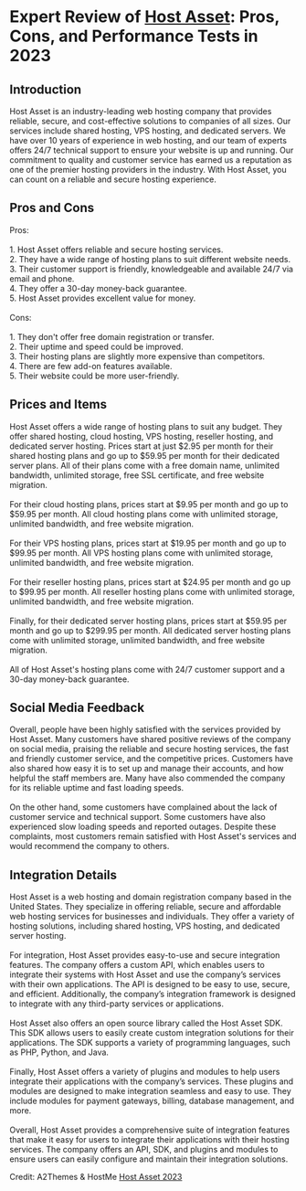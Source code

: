 <h1>Expert Review of <a href="https://a2themes.com/host-asset-reviews">Host Asset</a>: Pros, Cons, and Performance Tests in 2023</h1>
<h2>Introduction</h2>
Host Asset is an industry-leading web hosting company that provides reliable, secure, and cost-effective solutions to companies of all sizes. Our services include shared hosting, VPS hosting, and dedicated servers. We have over 10 years of experience in web hosting, and our team of experts offers 24/7 technical support to ensure your website is up and running. Our commitment to quality and customer service has earned us a reputation as one of the premier hosting providers in the industry. With Host Asset, you can count on a reliable and secure hosting experience.
<h2>Pros and Cons</h2>
Pros:<br><br>1. Host Asset offers reliable and secure hosting services.<br>2. They have a wide range of hosting plans to suit different website needs.<br>3. Their customer support is friendly, knowledgeable and available 24/7 via email and phone.<br>4. They offer a 30-day money-back guarantee.<br>5. Host Asset provides excellent value for money.<br><br>Cons:<br><br>1. They don't offer free domain registration or transfer.<br>2. Their uptime and speed could be improved.<br>3. Their hosting plans are slightly more expensive than competitors.<br>4. There are few add-on features available.<br>5. Their website could be more user-friendly.
<h2>Prices and Items</h2>
Host Asset offers a wide range of hosting plans to suit any budget. They offer shared hosting, cloud hosting, VPS hosting, reseller hosting, and dedicated server hosting. Prices start at just $2.95 per month for their shared hosting plans and go up to $59.95 per month for their dedicated server plans. All of their plans come with a free domain name, unlimited bandwidth, unlimited storage, free SSL certificate, and free website migration.<br><br>For their cloud hosting plans, prices start at $9.95 per month and go up to $59.95 per month. All cloud hosting plans come with unlimited storage, unlimited bandwidth, and free website migration.<br><br>For their VPS hosting plans, prices start at $19.95 per month and go up to $99.95 per month. All VPS hosting plans come with unlimited storage, unlimited bandwidth, and free website migration.<br><br>For their reseller hosting plans, prices start at $24.95 per month and go up to $99.95 per month. All reseller hosting plans come with unlimited storage, unlimited bandwidth, and free website migration.<br><br>Finally, for their dedicated server hosting plans, prices start at $59.95 per month and go up to $299.95 per month. All dedicated server hosting plans come with unlimited storage, unlimited bandwidth, and free website migration.<br><br>All of Host Asset's hosting plans come with 24/7 customer support and a 30-day money-back guarantee.
<h2>Social Media Feedback</h2>
Overall, people have been highly satisfied with the services provided by Host Asset. Many customers have shared positive reviews of the company on social media, praising the reliable and secure hosting services, the fast and friendly customer service, and the competitive prices. Customers have also shared how easy it is to set up and manage their accounts, and how helpful the staff members are. Many have also commended the company for its reliable uptime and fast loading speeds.<br><br>On the other hand, some customers have complained about the lack of customer service and technical support. Some customers have also experienced slow loading speeds and reported outages. Despite these complaints, most customers remain satisfied with Host Asset's services and would recommend the company to others.
<h2>Integration Details</h2>
Host Asset is a web hosting and domain registration company based in the United States. They specialize in offering reliable, secure and affordable web hosting services for businesses and individuals. They offer a variety of hosting solutions, including shared hosting, VPS hosting, and dedicated server hosting.<br><br>For integration, Host Asset provides easy-to-use and secure integration features. The company offers a custom API, which enables users to integrate their systems with Host Asset and use the company’s services with their own applications. The API is designed to be easy to use, secure, and efficient. Additionally, the company’s integration framework is designed to integrate with any third-party services or applications.<br><br>Host Asset also offers an open source library called the Host Asset SDK. This SDK allows users to easily create custom integration solutions for their applications. The SDK supports a variety of programming languages, such as PHP, Python, and Java.<br><br>Finally, Host Asset offers a variety of plugins and modules to help users integrate their applications with the company’s services. These plugins and modules are designed to make integration seamless and easy to use. They include modules for payment gateways, billing, database management, and more.<br><br>Overall, Host Asset provides a comprehensive suite of integration features that make it easy for users to integrate their applications with their hosting services. The company offers an API, SDK, and plugins and modules to ensure users can easily configure and maintain their integration solutions.
<p>Credit: A2Themes & HostMe <a href="https://a2themes.com/host-asset-reviews">Host Asset 2023</a></p>